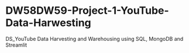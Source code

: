 # DW58DW59-Project-1-YouTube-Data-Harwesting
DS_YouTube Data Harvesting and Warehousing using SQL, MongoDB and Streamlit
